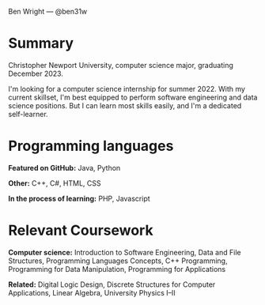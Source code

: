 Ben Wright — @ben31w

# Summary
Christopher Newport University, computer science major, graduating December 2023.

I'm looking for a computer science internship for summer 2022. With my current skillset, I'm best equipped to perform software engineering and data science positions. But I can learn most skills easily, and I'm a dedicated self-learner.

# Programming languages
<b>Featured on GitHub:</b> Java, Python

<b>Other:</b> C++, C#, HTML, CSS

<b>In the process of learning:</b> PHP, Javascript

# Relevant Coursework
<b>Computer science:</b> Introduction to Software Engineering, Data and File Structures, Programming Languages Concepts, C++ Programming, Programming for Data Manipulation, Programming for Applications

<b>Related:</b> Digital Logic Design, Discrete Structures for Computer Applications, Linear Algebra, University Physics I–II

<!---
ben31w/ben31w is a ✨ special ✨ repository because its `README.md` (this file) appears on your GitHub profile.
You can click the Preview link to take a look at your changes.
--->
